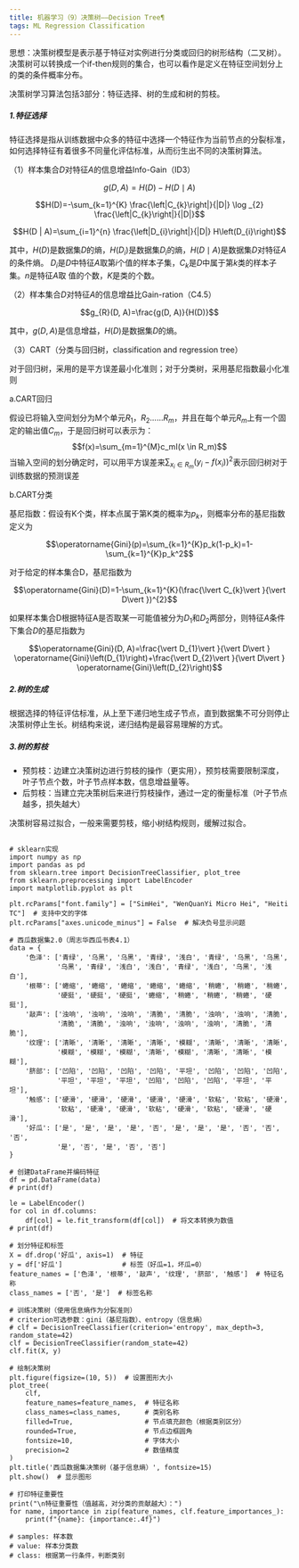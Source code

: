 ```yaml
---
title: 机器学习（9）决策树——Decision Tree¶
tags: ML Regression Classification
---
```


思想：决策树模型是表示基于特征对实例进行分类或回归的树形结构（二叉树）。决策树可以转换成一个if-then规则的集合，也可以看作是定义在特征空间划分上的类的条件概率分布。

<!--more-->

决策树学习算法包括3部分：特征选择、树的生成和树的剪枝。

##### 1.特征选择

特征选择是指从训练数据中众多的特征中选择一个特征作为当前节点的分裂标准，如何选择特征有着很多不同量化评估标准，从而衍生出不同的决策树算法。

（1）样本集合$D$对特征$A$的信息增益Info-Gain（ID3）


$$g(D, A)=H(D)-H(D \mid A)$$

$$H(D)=-\sum_{k=1}^{K} \frac{\left|C_{k}\right|}{|D|} \log _{2} \frac{\left|C_{k}\right|}{|D|}$$

$$H(D | A)=\sum_{i=1}^{n} \frac{\left|D_{i}\right|}{|D|} H\left(D_{i}\right)$$

其中，$H(D)$是数据集$D$的熵，$H(D_i)$是数据集$D_i$的熵，$H(D\mid A)$是数据集$D$对特征$A$的条件熵。	$D_i$是$D$中特征$A$取第$i$个值的样本子集，$C_k$是$D$中属于第$k$类的样本子集。$n$是特征$A$取 值的个数，$K$是类的个数。

（2）样本集合$D$对特征$A$的信息增益比Gain-ration（C4.5）


$$g_{R}(D, A)=\frac{g(D, A)}{H(D)}$$


其中，$g(D,A)$是信息增益，$H(D)$是数据集$D$的熵。

（3）CART（分类与回归树，classification and regression tree）

对于回归树，采用的是平方误差最小化准则；对于分类树，采用基尼指数最小化准则

a.CART回归

假设已将输入空间划分为M个单元$R_1，R_2......R_m$，并且在每个单元$R_m$上有一个固定的输出值$C_m$，于是回归树可以表示为：
$$f(x)=\sum_{m=1}^{M}c_mI(x \in R_m)$$
当输入空间的划分确定时，可以用平方误差来$\sum_{x_i \in R_m}(y_i-f(x_i))^2$表示回归树对于训练数据的预测误差

b.CART分类

基尼指数：假设有K个类，样本点属于第K类的概率为$p_k$，则概率分布的基尼指数定义为

$$\operatorname{Gini}(p)=\sum_{k=1}^{K}p_k(1-p_k)=1-\sum_{k=1}^{K}p_k^2$$

对于给定的样本集合D，基尼指数为

$$\operatorname{Gini}(D)=1-\sum_{k=1}^{K}(\frac{\lvert C_{k}\vert }{\vert D\vert })^{2}$$

如果样本集合D根据特征A是否取某一可能值被分为$D_1$和$D_2$两部分，则特征$A$条件下集合$D$的基尼指数为

 $$\operatorname{Gini}(D, A)=\frac{\vert D_{1}\vert }{\vert D\vert } \operatorname{Gini}\left(D_{1}\right)+\frac{\vert D_{2}\vert }{\vert D\vert } \operatorname{Gini}\left(D_{2}\right)$$

##### 2.树的生成

根据选择的特征评估标准，从上至下递归地生成子节点，直到数据集不可分则停止决策树停止生长。树结构来说，递归结构是最容易理解的方式。

##### 3.树的剪枝

- 预剪枝：边建立决策树边进行剪枝的操作（更实用），预剪枝需要限制深度，叶子节点个数，叶子节点样本数，信息增益量等。
- 后剪枝：当建立完决策树后来进行剪枝操作，通过一定的衡量标准（叶子节点越多，损失越大）

决策树容易过拟合，一般来需要剪枝，缩小树结构规则，缓解过拟合。

~~~
~~~



~~~
# sklearn实现
import numpy as np
import pandas as pd
from sklearn.tree import DecisionTreeClassifier, plot_tree
from sklearn.preprocessing import LabelEncoder
import matplotlib.pyplot as plt

plt.rcParams["font.family"] = ["SimHei", "WenQuanYi Micro Hei", "Heiti TC"]  # 支持中文的字体
plt.rcParams["axes.unicode_minus"] = False  # 解决负号显示问题

# 西瓜数据集2.0（周志华西瓜书表4.1）
data = {
    '色泽': ['青绿', '乌黑', '乌黑', '青绿', '浅白', '青绿', '乌黑', '乌黑', 
            '乌黑', '青绿', '浅白', '浅白', '青绿', '浅白', '乌黑', '浅白'],
    '根蒂': ['蜷缩', '蜷缩', '蜷缩', '蜷缩', '蜷缩', '稍蜷', '稍蜷', '稍蜷', 
            '硬挺', '硬挺', '硬挺', '蜷缩', '稍蜷', '稍蜷', '稍蜷', '硬挺'],
    '敲声': ['浊响', '浊响', '浊响', '清脆', '清脆', '浊响', '浊响', '清脆', 
            '清脆', '清脆', '浊响', '浊响', '浊响', '浊响', '清脆', '清脆'],
    '纹理': ['清晰', '清晰', '清晰', '清晰', '模糊', '清晰', '清晰', '清晰', 
            '模糊', '模糊', '模糊', '清晰', '模糊', '清晰', '清晰', '模糊'],
    '脐部': ['凹陷', '凹陷', '凹陷', '凹陷', '平坦', '凹陷', '凹陷', '凹陷', 
            '平坦', '平坦', '平坦', '凹陷', '凹陷', '凹陷', '平坦', '平坦'],
    '触感': ['硬滑', '硬滑', '硬滑', '硬滑', '硬滑', '软粘', '软粘', '硬滑', 
            '软粘', '硬滑', '硬滑', '软粘', '硬滑', '软粘', '硬滑', '硬滑'],
    '好瓜': ['是', '是', '是', '是', '否', '是', '是', '是', '否', '否', '否', 
            '是', '否', '是', '否', '否']
}

# 创建DataFrame并编码特征
df = pd.DataFrame(data)
# print(df)

le = LabelEncoder()
for col in df.columns:
    df[col] = le.fit_transform(df[col])  # 将文本转换为数值
# print(df)

# 划分特征和标签
X = df.drop('好瓜', axis=1)  # 特征
y = df['好瓜']               # 标签（好瓜=1，坏瓜=0）
feature_names = ['色泽', '根蒂', '敲声', '纹理', '脐部', '触感']  # 特征名称
class_names = ['否', '是']  # 标签名称

# 训练决策树（使用信息熵作为分裂准则）
# criterion可选参数：gini（基尼指数）、entropy（信息熵）
# clf = DecisionTreeClassifier(criterion='entropy', max_depth=3, random_state=42)
clf = DecisionTreeClassifier(random_state=42)
clf.fit(X, y)

# 绘制决策树
plt.figure(figsize=(10, 5))  # 设置图形大小
plot_tree(
    clf,
    feature_names=feature_names,  # 特征名称
    class_names=class_names,      # 类别名称
    filled=True,                  # 节点填充颜色（根据类别区分）
    rounded=True,                 # 节点边框圆角
    fontsize=10,                  # 字体大小
    precision=2                   # 数值精度
)
plt.title('西瓜数据集决策树（基于信息熵）', fontsize=15)
plt.show()  # 显示图形

# 打印特征重要性
print("\n特征重要性（值越高，对分类的贡献越大）：")
for name, importance in zip(feature_names, clf.feature_importances_):
    print(f"{name}: {importance:.4f}")

# samples: 样本数
# value: 样本分类数
# class: 根据第一行条件，判断类别
~~~

